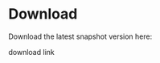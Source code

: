 <html>
<head>
<title>Javascript Internal Script</title>

<script type="text/javascript">

// get metadata xml file from given basedirectory-link and parse it to xml object
// the base directory will be extended with "/maven-metadata.xml" and that file will be read
function getMavenMetadata(xmlurl) {
	var xmlhttp;
    if (window.XMLHttpRequest)
    {
        xmlhttp=new XMLHttpRequest();
    }    else {
        xmlhttp=new ActiveXObject("Microsoft.XMLHTTP");
    }


	xmlhttp.open("GET",xmlurl+"/maven-metadata.xml",false);
	xmlhttp.send();
	return (new window.DOMParser() ).parseFromString(xmlhttp.responseText, "text/xml");
    
}

// get the version from the metadata in the given link.
function getMavenMetadataVersion(xmlurl)
{
	return getMavenMetadata(xmlurl).getElementsByTagName("version")[0].childNodes[0].nodeValue;
}

function getLastSnapshotVersion(xmlurl) {
	return getMavenMetadata(xmlurl).getElementsByTagName("value")[0].childNodes[0].nodeValue;
}


// basexmlurl="https://raw.githubusercontent.com/goalhub/mvn-repo/master/com/github/goalhub"
// package="simpeide"
// we return basexmlurl/package/package/<latestversion>/package-<latestsnapshotversion>-jar-with-dependencies.jar
function getLatestSnapshot(basexmlurl, package) {
	var rooturl = basexmlurl + "/" + package + "/" + package;
	var latestversion = getMavenMetadataVersion(rooturl); // gives eg "1.1.2-SNAPSHOT"
	// now go to that directory .../1.1.2-SNAPSHOT and get the metadata for that snapshot
	var versiondir = rooturl + "/" + latestversion;
	var latestSnapshotVersion = getLastSnapshotVersion(versiondir); // eg, "1.1.2-20150413.110259-26"
	return versiondir+"/"+package+"-"+latestSnapshotVersion+"-jar-with-dependencies.jar";
}

</script>


</head>
<body>
<h1>Download</h1>

Download the latest snapshot version here:<br>

<a id="sampleDiv">download link</a>



<script type="text/javascript">
	//var base= "https://raw.githubusercontent.com/goalhub/mvn-repo/master/com/github/goalhub/simpleide/simpleide";
	var base= "https://raw.githubusercontent.com/goalhub/mvn-repo/master/com/github/goalhub";
	document.getElementById("sampleDiv").innerHTML = getLatestSnapshot(base, "simpleide");
</script>

</body>
</html>